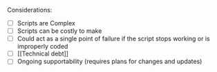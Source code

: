 Considerations:
- [ ] Scripts are Complex
- [ ] Scripts can be costly to make 
- [ ] Could act as a single point of failure if the script stops working or is improperly coded
- [ ] [[Technical debt]]
- [ ] Ongoing supportability (requires plans for changes and updates)